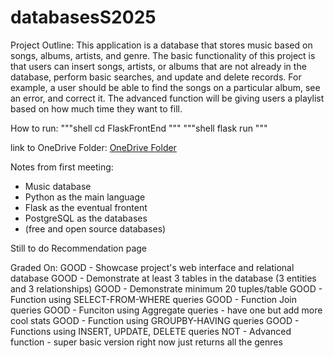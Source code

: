 # databasesS2025
Project Outline:
This application is a database that stores music based on songs, albums, artists, and genre. The basic functionality of this project is that users can insert songs, artists, or albums that are not already in the database, perform basic searches, and update and delete records. For example, a user should be able to find the songs on a particular album, see an error, and correct it. The advanced function will be giving users a playlist based on how much time they want to fill.

How to run:
"""shell
cd FlaskFrontEnd
"""
"""shell
flask run
"""

link to OneDrive Folder:
[OneDrive Folder](https://fsu-my.sharepoint.com/:f:/r/personal/btc22b_fsu_edu/Documents/Databases?csf=1&web=1&e=kdLTeG)

Notes from first meeting:
- Music database
- Python as the main language
- Flask as the eventual frontent
- PostgreSQL as the databases
- (free and open source databases)


Still to do
Recommendation page


Graded On:
GOOD - Showcase project's web interface and relational database
GOOD - Demonstrate at least 3 tables in the database (3 entities and 3 relationships)
GOOD - Demonstrate minimum 20 tuples/table
GOOD - Function using SELECT-FROM-WHERE queries
GOOD - Function Join queries
GOOD  - Funciton using Aggregate queries - have one but add more cool stats
GOOD  - Function using GROUPBY-HAVING queries
GOOD - Functions using INSERT, UPDATE, DELETE queries
NOT  - Advanced function - super basic version right now just returns all the genres
